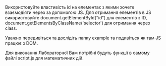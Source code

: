 Використовуйте властивість id на елементах з якими хочете взаємодіяти через за допомогою JS.
Для отримання елементів в JS використовуйте document.getElementById("id") для елементів з ID, document.getElementsByClassName('selector') для отримання через class.

Уважно передивіться та дослідіть папку example та подивіться як там JS працює з DOM.

Для виконання Лабораторної Вам потрібні будуть функції в самому файлі script.js для математичних дій.